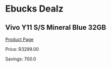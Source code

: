 
# Ebucks Dealz
## Vivo Y11 S/S Mineral Blue 32GB
[Product Page](https://www.ebucks.com/web/shop/productSelected.do?prodId=1146954896&catId=1158501813)

Price: R3299.00

Savings: 700.0


	
